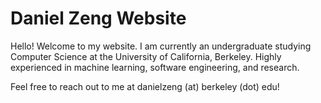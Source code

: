 # Daniel Zeng Website
Hello! Welcome to my website.
I am currently an undergraduate studying Computer Science at the University of California, Berkeley. Highly experienced in machine learning, software engineering, and research.

Feel free to reach out to me at danielzeng (at) berkeley (dot) edu! 
